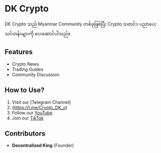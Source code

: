 # DK Crypto

DK Crypto သည် Myanmar Community တစ်ခုဖြစ်ပြီး Crypto သတင်း၊ ပညာပေး သင်တန်းများကို ပေးဆောင်ပါသည်။

## Features
- Crypto News
- Trading Guides
- Community Discussion

## How to Use?
1. Visit our [Telegram Channel]
2. (https://t.me/Crypto_DK_o)
3. Follow our [YouTube](https://youtube.co)
4. Join our [TikTok](https://tiktok.com)

## Contributors
- **Decentralized King** (Founder)
